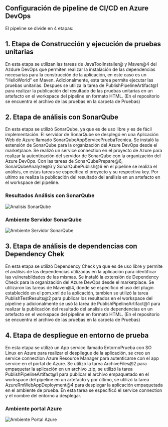 ## **Configuración de pipeline de CI/CD en Azure DevOps**
El pipeline se divide en 4 etapas: 
## **1. Etapa de Construcción y ejecución de pruebas unitarias**
En esta etapa se utilizan las tareas de JavaToolInstaller@ y Maven@4 del Azdure DevOps que permiten realizar la instalación de las dependencias necesarias para la construcción de la aplicación, en este caso es un "HelloWorld" en Maven. Adicionalmente, esta tarea permite ejecutar las pruebas unitarias. Despues se utiliza la tarea de PublishPipelineArtifact@1 para realizar la publicación del resultado de las pruebas unitarias en un artefacto en el workspace del pipeline en formato HTML. (En el repositorio se encuentra el archivo de las pruebas en la carpeta de Pruebas)

## **2. Etapa de análisis con SonarQube**
En esta etapa se utilizó SonarQube, ya que es de uso libre y es de fácil implementación. El servidor de SonarQube se desplegó en una Aplicación Web de Azure llamado SonarQubeAppServicePruebaTecnica. Se instaló la extensión de SonarQube para la organización del Azure DevOps desde el marketplace. Se realizó un service connection en el proyecto de Azure para realizar la autenticación del servidor de SonarQube con la organización del Azure DevOps. Con las tareas de SonarQubePrepare@6, SonarQubeAnalyze@6 y SonarQubePublish@6 en el pipeline se realiza el análisis, en estas tareas se especifica el proyecto y su respectiva key. Por ultimo se realiza la publicación del resultado del análisis en un artefacto en el workspace del pipeline.
### Resultados Análisis con SonarQube
![Analisis SonarQube](helloworld/ArchivosAdjuntos/analisisSonarQube.png)
### Ambiente Servidor SonarQube
![Ambiente Servidor SonarQube](helloworld/ArchivosAdjuntos/SonarQube.png)
## **3. Etapa de análisis de dependencias con Dependency Chek**
En esta etapa se utilizó Dependency Check ya que es de uso libre y permite el análisis de las dependencias utilizadas en la aplicación para identificar las vulnerabildades de las mismas. Se instaló la extensión de Dependency Check para la organización del Azure DevOps desde el marketplace. Se utilizaron las tareas de Maven@4, donde se especificó el uso del plugin establecido en el pom.xml de la aplicación, tambien se utilizó la tarea PublishTestResults@2 para publicar los resultados en el workspace del pipeline y adicionalmente se usó la tarea de PublishPipelineArtifact@1 para realizar la publicación del resultado del analisis de dependencias en un artefacto en el workspace del pipeline en formato HTML. (En el repositorio se encuentra el archivo de las pruebas en la carpeta de Pruebas)


## **4. Etapa de despliegue en entorno de prueba**
En esta etapa se utilizó un App service llamado EntornoPrueba con SO Linux en Azure para realizar el despliegue de la aplicación, se creo un service connection Azure Resource Manager para autenticarse con el app service en el portal de Azure. Se utilizó la tarea ArchiveFiles@2 para empaquetar la aplicación en un archivo .zip, se utilizó la tarea PublishPipelineArtifact@1 para publicar el archivo empaquetado en el workspace del pipeline en un artefacto y por último, se utilizó la tarea AzureRmWebAppDeployment@4 para desplegar la aplicación empaquetada en el ambiente de prueba. En esta tarea se especificó el service connection y el nombre del entorno a desplegar.
### Ambiente portal Azure
 ![Ambiente Portal Azure](helloworld/ArchivosAdjuntos/EntornoPrueba.png)
